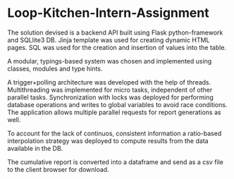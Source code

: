 # Loop-Kitchen-Intern-Assignment

The solution devised is a backend API built using Flask python-framework and SQLlite3 DB. Jinja template was used for creating dynamic HTML pages. SQL was used for the creation and insertion of values into the table.

A modular, typings-based system was chosen and implemented using classes, modules and type hints. 

A trigger+polling architecture was developed with the help of threads. Multithreading was implemented for micro tasks, independent of other parallel tasks. Synchronization with locks was deployed for performing database operations and writes to global variables to avoid race conditions. The application allows multiple parallel requests for report generations as well.

To account for the lack of continuos, consistent information a ratio-based interpolation strategy was deployed to compute results from the data available in the DB. 

The cumulative report is converted into a dataframe and send as a csv file to the client browser for download.

